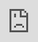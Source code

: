 <!--t Update 24 - Less is More t-->
<!--tag 2017,archive,dev,thinkboxly,updates tag-->
<!--image /content/images/update-24-less-is-more/update-banner-1-1024x512.jpg image-->
  
It's almost hard to believe it's been two weeks again. Not because they flew by (they did), or because they dragged (they did). In fact, they were filled with as many ups and downs as usual. And yet, after spending so long stuck in documentation purgatory (which you can read about [here](https://n.lucasc.me/post/update-23-extra-extra-read-all-about-it)), just getting things _done_ was a startling change of pace.  
  
VNgen's to-do list grows shorter every day, and since the last dev blog I've published not one, but _two_ updates to the Early Access release. [You can read the full changelog here](https://xga.one/assets/vngen/?section=version-history), if you're interested. But what the changelog won't tell you is just what these updates mean for the future of VNgen—and how it's gaining features even as the codebase gets smaller and smaller.  
  

## An invisible problem NO ONE cares about

When VNgen first released in Early Access, it had a fundamental problem—a problem almost nobody would've noticed, and that didn't affect functionality in the slightest, but a problem nonetheless. That problem was **redundancy**.  
  
![](/content/images/update-24-less-is-more/redundancy-redundant5B15D.png)  
  
Standardization is one of VNgen's greatest strengths, but until now it only ran skin-deep. All functions _looked_ basically the same, but internally they were running copies of the same code with only one or two minor differences. This was a necessary starting point, of course, to allow for experimentation. Even with a comprehensive design document I didn't know exactly how VNgen would work in practice. But now that the feature set is determined, it's possible to go back and find common elements and combine them. The principle is to only write code once, then execute it as many times as needed, as opposed to copy-pasting the same thing a hundred times in a hundred different places. The latter approach might be easiest in the short-term, but makes changes and additions unnecessarily cumbersome in the long-term.  
  
That being said, although the long-term prospects of standardized code are much better, the trade-off is a more cumbersome short-term instead. Unifying many different elements without breaking anything is not easy, and many changes have to be made and tested along the way. The payoff is worth it, though, and while more work still lies ahead, VNgen is reaping the benefits of a more standardized backend already.  
  

## An obvious solution EVERYONE cares about

A good example of this lies in transitions and scaling modes. When VNgen first released, it had a handful of each built-in to every "create" and "destroy" function—copy-pasted, separate from every other instance of the same code. By unifying transitions and scaling modes into their own, singular functions, it is now possible to add new ones _once... and watch as every VNgen entity automatically "just works" with the new additions._  
  

<iframe src="https://gfycat.com/ifr/TediousPessimisticAnkolewatusi" frameborder="0" scrolling="no" width="100%" height="100%" style="position:absolute;top:0;left:0;" allowfullscreen></iframe>

  
Since the beginning, VNgen has used a "scale" transition which makes elements appear or disappear while scaling in or out from a distance. But really, it didn't make much sense to only provide the transition going one direction, so in the 0.9.1 update, "scale" was renamed to "zoom\_in" and a new "zoom\_out" transition was added to complement it.  
  
Likewise, VNgen also included scaling modes to automatically fit entities such as backgrounds to match the size of the screen at any resolution and aspect ratio. Although useful, at times you may also want free scaling, so the background responds to changes in resolution and aspect ratio without fitting to the screen exactly. In 0.9.2, new proportional scaling modes were added to do just that—and only added once for all entities.  
  
Changes like these were so significant that at one point, VNgen's codebase was literally cut in half... and had _more_ features than before.  
  

## An invisible solution everyone SHOULD care about

I say "at one point", because of course things didn't stay there for long—but that's a good thing. With standardized information comes new ways to harness that information, since you can always look for it in the same place regardless of which entity it belongs to.  
  
Also in 0.9.2, an entire new category of functions was added for retrieving entity properties such as dimensions, position, scale, and rotation. While seemingly insignificant, having access to this basic information opens up a world of possibilities for interactions not previously feasible. Combined with the "mouse\_region" function, for example, it is now possible to determine when the user has clicked on a specific entity and perform non-sandboxed functions like vngen\_goto in response. Or on a more advanced level, assemble custom characters using drag-and-drop to add and remove attachments. The possibilities are something I've been considering for quite some time, and this is just the beginning, so stay tuned!  
  
[![](/content/images/update-24-less-is-more/vngen-banner-small-1024x323.png)](/content/images/update-24-less-is-more/https://xgasoft.itch.io/vngen)  
VNgen 0.9.2 is available now in Early Access on both [Itch.io](https://xgasoft.itch.io/vngen) and the [GameMaker Marketplace](https://marketplace.yoyogames.com/assets/6083/vngen-visual-novel-engine) at a **33% discount**, good until the v1.0 release.  
  
And with that, I leave you with your weekly Yugure no Kagami status report. You may have noticed it's stayed relatively constant for the past few weeks, but hold on, because that's all about to change soon! Progress for VNgen is progress for Yugure no Kagami. If you haven't checked out the project yet, hit up the link below to watch the announcement trailer!  
  

## Yugure no Kagami Status Report

[What is Yugure no Kagami? Click here to learn more!](http://www.ynkgame.com/)table span { background-color: #06F; color: #FFF; padding: 5px 10px; display: inline-block; }  

**Script:**

100%

**Artwork:**

1%

**Music:**

100%

**Programming:**

75%

**Voice:**

0%
